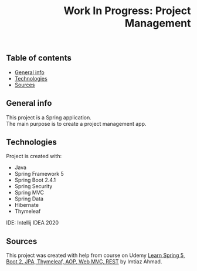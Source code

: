 <h1 align="right">Work In Progress: Project Management</h1><br>

## Table of contents
* [General info](#general-info)
* [Technologies](#technologies)
* [Sources](#sources)

## General info
This project is a Spring application.  
The main purpose is to create a project management app.  

## Technologies
Project is created with:
* Java  
* Spring Framework 5
* Spring Boot 2.4.1
* Spring Security
* Spring MVC
* Spring Data
* Hibernate
* Thymeleaf  
  
IDE: Intellij IDEA 2020  

## Sources
This project was created with help from course on Udemy <a href="https://www.udemy.com/course/spring-framework-web-development-2020/">Learn Spring 5, Boot 2, JPA, Thymeleaf, AOP, Web MVC, REST</a> by Imtiaz Ahmad.
